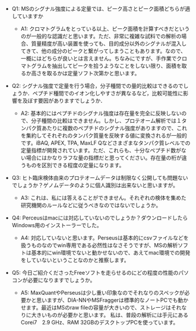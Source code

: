 - Q1: MSのシグナル強度による定量では、ピーク高さとピーク面積どちらが適していますか
  - A1: クロマトグラムをとっている以上、ピーク面積を計算すべきだというのが一般的な認識だと思います。ただ、非常に複雑な試料での解析の場合、質量精度が高い装置を使っても、目的成分以外のシグナルが混入してきて、他の成分のピークと繋がってしまうこともあります。なので、一概にはどちらが良いとは言えません。ちなみにですが、手作業でクロマトグラムを抽出してピークを拾うようなことをしない限り、面積を取るか高さを取るかは定量ソフト次第かと思います。

- Q2: シグナル強度で定量を行う場合，分子種間での量的比較はできるのでしょうか．ペプチド種間でのイオン化しやすさが異なるなど，比較可能性に影響を及ぼす要因がありますでしょうか．
  - A2: 基本的にはペプチドのシグナル強度は存在量を完全に反映しないので、分子種間の比較はできません。しかし、プロテオーム解析では１タンパク質あたりに複数のペプチドのシグナル強度がありますので、これを集約してそれぞれのタンパク質量を反映する値に変換されるが一般的です。iBAQ, APEX, TPA, MaxLF Qなどさまざまなタンパク質レベルでの定量指標が開発されています。ただ、これらも、十分なペプチド数がない場合にはかなりラフな量の指標だと思ってください。存在量の桁が違うものを区別できる程度の定量になります。

- Q3: ヒト臨床検体由来のプロテオームデータは制限なく公開しても問題ないでしょうか？ゲノムデータのように個人識別は出来ないと思いますが。
  - A3: これは、私には答えることができません。それぞれの検体を集めた研究機関のルールなどに従うべきなのではないでしょうか。

- Q4: Perceusはmacには対応していないのでしょうか？ダウンロードしたらWindows用のインストーラーでした。
  - A4: 対応していないと思います。Perseusは基本的にcsvファイルなどを扱うものなのでwin専用である必然性はなさそうですが、MSの解析ソフトは基本的にwin環境でないと動かせないので、あえてmac環境での開発をしていないということなのかと推察します。

- Q5: 今日ご紹介くださったFreeソフトを走らせるのにどの程度の性能のパソコンが必要になりますでしょうか。
  - A5: MaxQuantやPerseusは少し重い印象なのでそれなりのスペックが必要かと思いますが、DIA-NNやMSFraggerは標準的なノートPCでも動かせます。最近はMSのraw fileの容量が大きいので、ストレージはそれなりに大きいものが必要かと思います。 私は、普段の解析には手元にあるCorei7　2.9 GHz、RAM 32GBのデスクトップPCを使っています。
